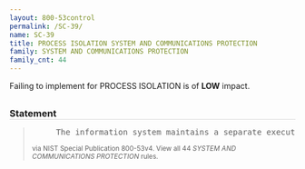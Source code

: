 ```yaml
---
layout: 800-53control
permalink: /SC-39/
name: SC-39
title: PROCESS ISOLATION SYSTEM AND COMMUNICATIONS PROTECTION
family: SYSTEM AND COMMUNICATIONS PROTECTION
family_cnt: 44
---
```

<p class="text-info">Failing to implement for PROCESS ISOLATION is of <b>LOW</b> impact.</p>

<h3 style="border-bottom:1px solid #ddd;margin:30px 0 8px 0;">Statement</h3>
<blockquote>
<pre>     The information system maintains a separate execution domain for each executing process. 
</pre>
<p><small>via NIST Special Publication 800-53v4. View all 44 <i>SYSTEM AND COMMUNICATIONS PROTECTION</i> rules. <a href="/cce/ssg/group/$Group_id"><span class="glyphicon glyphicon-link"></span></a> </small></p>
</blockquote>

